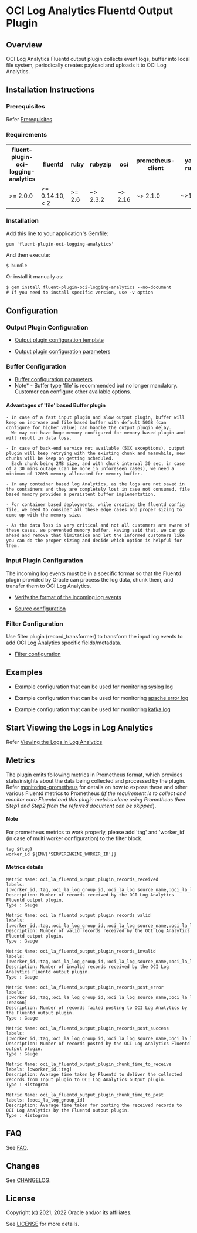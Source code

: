 # OCI Log Analytics Fluentd Output Plugin


## Overview

OCI Log Analytics Fluentd output plugin collects event logs, buffer into local file system, periodically creates payload and uploads it to OCI Log Analytics.

## Installation Instructions

### Prerequisites

Refer [Prerequisites](https://docs.oracle.com/en/learn/oci_logging_analytics_fluentd/#prerequisites)

### Requirements

<table>
  <tr>
    <th>fluent-plugin-oci-logging-analytics</th>
    <th>fluentd</th>
    <th>ruby</th>
    <th>rubyzip</th>
    <th>oci</th>
    <th>prometheus-client</th>
    <th>yajl-ruby</th>
  </tr>
  <tr>
    <td>>= 2.0.0</td>
    <td>>= 0.14.10, < 2 </td>
    <td>>= 2.6</td>
    <td>~> 2.3.2 </td>
    <td>~> 2.16</td>
    <td>~> 2.1.0</td>
    <td>~>1.4.3</td>
  </tr>
</table>

### Installation

Add this line to your application's Gemfile:

    gem 'fluent-plugin-oci-logging-analytics'
   
And then execute:

    $ bundle
   
Or install it manually as:

    $ gem install fluent-plugin-oci-logging-analytics --no-document
    # If you need to install specific version, use -v option
   

## Configuration
 
### Output Plugin Configuration

   - [Output plugin configuration template](https://docs.oracle.com/en/learn/oci_logging_analytics_fluentd/#create-the-fluentd-configuration-file)

   - [Output plugin configuration parameters](https://docs.oracle.com/en/learn/oci_logging_analytics_fluentd/#output-plugin-configuration-parameters)

### Buffer Configuration

   - [Buffer configuration parameters](https://docs.oracle.com/en/learn/oci_logging_analytics_fluentd/#buffer-configuration-parameters)
   - Note* - Buffer type 'file' is recommended but no longer mandatory. Customer can configure other available options.
 
#### Advantages of 'file' based Buffer plugin    
    - In case of a fast input plugin and slow output plugin, buffer will keep on increase and file based buffer with default 50GB (can configure for higher value) can handle the output plugin delay. 
      We may not have huge memory configured for memory based plugin and will result in data loss.
    
    - In case of back-end service not available (5XX exceptions), output plugin will keep retrying with the existing chunk and meanwhile, new chunks will be keep on getting scheduled. 
      Each chunk being 2MB size, and with chunk interval 30 sec, in case of a 30 mins outage (can be more in unforeseen cases), we need a minimum of 120MB memory allocated for memory buffer.

    - In any container based log Analytics, as the logs are not saved in the containers and they are completely lost in case not consumed, file based memory provides a persistent buffer implementation.
    
    - For container based deployments, while creating the fluentd config file, we need to consider all these edge cases and proper sizing to come up with the memory size.
    
    - As the data loss is very critical and not all customers are aware of these cases, we prevented memory buffer. Having said that, we can go ahead and remove that limitation and let the informed customers like you can do the proper sizing and decide which option is helpful for them.


### Input Plugin Configuration 

The incoming log events must be in a specific format so that the Fluentd plugin provided by Oracle can process the log data, chunk them, and transfer them to OCI Log Analytics.
 
   - [Verify the format of the incoming log events](https://docs.oracle.com/en/learn/oci_logging_analytics_fluentd/#verify-the-format-of-the-incoming-log-events)
   
   - [Source configuration](https://docs.oracle.com/en/learn/oci_logging_analytics_fluentd/#source--input-plugin-configuration)

### Filter Configuration

Use filter plugin (record_transformer) to transform the input log events to add OCI Log Analytics specific fields/metadata.

   - [Filter configuration](https://docs.oracle.com/en/learn/oci_logging_analytics_fluentd/#filter-configuration)


## Examples

   - Example configuration that can be used for monitoring [syslog log](examples/syslog.conf)

   - Example configuration that can be used for monitoring [apache error log](examples/apache.conf)

   - Example configuration that can be used for monitoring [kafka log](examples/kafka.conf)

## Start Viewing the Logs in Log Analytics

Refer [Viewing the Logs in Log Analytics](https://docs.oracle.com/en/learn/oci_logging_analytics_fluentd/#start-viewing-the-logs-in-logging-analytics)

## Metrics

The plugin emits following metrics in Prometheus format, which provides stats/insights about the data being collected and processed by the plugin. 
Refer [monitoring-prometheus](https://docs.fluentd.org/monitoring-fluentd/monitoring-prometheus) for details on how to expose these and other various Fluentd metrics to Prometheus (*If the requirement is to collect and monitor core Fluentd and this plugin metrics alone using Prometheus then Step1 and Step2 from the referred document can be skipped*).

#### Note 
For prometheus metrics to work properly, please add 'tag' and 'worker_id' (in case of multi worker configuration) to the filter block.
    
    tag ${tag}
    worker_id ${ENV['SERVERENGINE_WORKER_ID']}

#### Metrics details
    Metric Name: oci_la_fluentd_output_plugin_records_received 
    labels: [:worker_id,:tag,:oci_la_log_group_id,:oci_la_log_source_name,:oci_la_log_set]
    Description: Number of records received by the OCI Log Analytics Fluentd output plugin.
    Type : Gauge

    Metric Name: oci_la_fluentd_output_plugin_records_valid 
    labels: [:worker_id,:tag,:oci_la_log_group_id,:oci_la_log_source_name,:oci_la_log_set]
    Description: Number of valid records received by the OCI Log Analytics Fluentd output plugin.
    Type : Gauge 
    
    Metric Name: oci_la_fluentd_output_plugin_records_invalid 
    labels: [:worker_id,:tag,:oci_la_log_group_id,:oci_la_log_source_name,:oci_la_log_set,:reason]
    Description: Number of invalid records received by the OCI Log Analytics Fluentd output plugin. 
    Type : Gauge
    
    Metric Name: oci_la_fluentd_output_plugin_records_post_error 
    labels: [:worker_id,:tag,:oci_la_log_group_id,:oci_la_log_source_name,:oci_la_log_set,:error_code, :reason]
    Description: Number of records failed posting to OCI Log Analytics by the Fluentd output plugin.
    Type : Gauge
        
    Metric Name: oci_la_fluentd_output_plugin_records_post_success 
    labels: [:worker_id,:tag,:oci_la_log_group_id,:oci_la_log_source_name,:oci_la_log_set]
    Description: Number of records posted by the OCI Log Analytics Fluentd output plugin. 
    Type : Gauge  
  
    Metric Name: oci_la_fluentd_output_plugin_chunk_time_to_receive
    labels: [:worker_id,:tag]
    Description: Average time taken by Fluentd to deliver the collected records from Input plugin to OCI Log Analytics output plugin.
    Type : Histogram  
    
    Metric Name: oci_la_fluentd_output_plugin_chunk_time_to_post 
    labels: [:oci_la_log_group_id]
    Description: Average time taken for posting the received records to OCI Log Analytics by the Fluentd output plugin.
    Type : Histogram

## FAQ

See [FAQ](FAQ.md).


## Changes

See [CHANGELOG](CHANGELOG.md).

## License

Copyright (c) 2021, 2022  Oracle and/or its affiliates.

See [LICENSE](LICENSE.txt) for more details.

